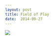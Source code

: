 ```yaml
---
layout: post
title: Field of Play
date:  2014-09-27
---
```


![](https://cdn.mediacru.sh/WUrcivEQJpAW.jpg)